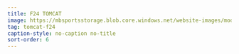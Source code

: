 ```yaml
---
title: F24 TOMCAT
image: https://mbsportsstorage.blob.core.windows.net/website-images/model-gallery/2018/f24/2018-f24-04.jpg
tag: tomcat-f24
caption-style: no-caption no-title
sort-order: 6
---
```

